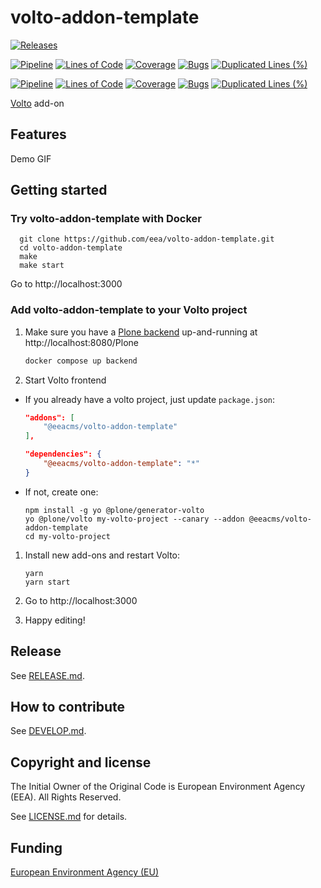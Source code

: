 # volto-addon-template

[![Releases](https://img.shields.io/github/v/release/eea/volto-addon-template)](https://github.com/eea/volto-addon-template/releases)

[![Pipeline](https://ci.eionet.europa.eu/buildStatus/icon?job=volto-addons%2Fvolto-addon-template%2Fmaster&subject=master)](https://ci.eionet.europa.eu/view/Github/job/volto-addons/job/volto-addon-template/job/master/display/redirect)
[![Lines of Code](https://sonarqube.eea.europa.eu/api/project_badges/measure?project=volto-addon-template-master&metric=ncloc)](https://sonarqube.eea.europa.eu/dashboard?id=volto-addon-template-master)
[![Coverage](https://sonarqube.eea.europa.eu/api/project_badges/measure?project=volto-addon-template-master&metric=coverage)](https://sonarqube.eea.europa.eu/dashboard?id=volto-addon-template-master)
[![Bugs](https://sonarqube.eea.europa.eu/api/project_badges/measure?project=volto-addon-template-master&metric=bugs)](https://sonarqube.eea.europa.eu/dashboard?id=volto-addon-template-master)
[![Duplicated Lines (%)](https://sonarqube.eea.europa.eu/api/project_badges/measure?project=volto-addon-template-master&metric=duplicated_lines_density)](https://sonarqube.eea.europa.eu/dashboard?id=volto-addon-template-master)

[![Pipeline](https://ci.eionet.europa.eu/buildStatus/icon?job=volto-addons%2Fvolto-addon-template%2Fdevelop&subject=develop)](https://ci.eionet.europa.eu/view/Github/job/volto-addons/job/volto-addon-template/job/develop/display/redirect)
[![Lines of Code](https://sonarqube.eea.europa.eu/api/project_badges/measure?project=volto-addon-template-develop&metric=ncloc)](https://sonarqube.eea.europa.eu/dashboard?id=volto-addon-template-develop)
[![Coverage](https://sonarqube.eea.europa.eu/api/project_badges/measure?project=volto-addon-template-develop&metric=coverage)](https://sonarqube.eea.europa.eu/dashboard?id=volto-addon-template-develop)
[![Bugs](https://sonarqube.eea.europa.eu/api/project_badges/measure?project=volto-addon-template-develop&metric=bugs)](https://sonarqube.eea.europa.eu/dashboard?id=volto-addon-template-develop)
[![Duplicated Lines (%)](https://sonarqube.eea.europa.eu/api/project_badges/measure?project=volto-addon-template-develop&metric=duplicated_lines_density)](https://sonarqube.eea.europa.eu/dashboard?id=volto-addon-template-develop)


[Volto](https://github.com/plone/volto) add-on

## Features

Demo GIF

## Getting started

### Try volto-addon-template with Docker

      git clone https://github.com/eea/volto-addon-template.git
      cd volto-addon-template
      make
      make start

Go to http://localhost:3000

### Add volto-addon-template to your Volto project

1. Make sure you have a [Plone backend](https://plone.org/download) up-and-running at http://localhost:8080/Plone

   ```Bash
   docker compose up backend
   ```

1. Start Volto frontend

* If you already have a volto project, just update `package.json`:

   ```JSON
   "addons": [
       "@eeacms/volto-addon-template"
   ],

   "dependencies": {
       "@eeacms/volto-addon-template": "*"
   }
   ```

* If not, create one:

   ```
   npm install -g yo @plone/generator-volto
   yo @plone/volto my-volto-project --canary --addon @eeacms/volto-addon-template
   cd my-volto-project
   ```

1. Install new add-ons and restart Volto:

   ```
   yarn
   yarn start
   ```

1. Go to http://localhost:3000

1. Happy editing!

## Release

See [RELEASE.md](https://github.com/eea/volto-addon-template/blob/master/RELEASE.md).

## How to contribute

See [DEVELOP.md](https://github.com/eea/volto-addon-template/blob/master/DEVELOP.md).

## Copyright and license

The Initial Owner of the Original Code is European Environment Agency (EEA).
All Rights Reserved.

See [LICENSE.md](https://github.com/eea/volto-addon-template/blob/master/LICENSE.md) for details.

## Funding

[European Environment Agency (EU)](http://eea.europa.eu)

